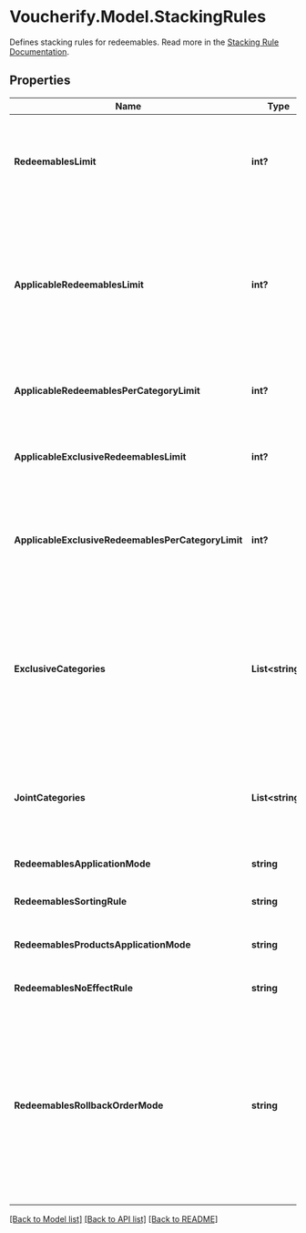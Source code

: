 # Voucherify.Model.StackingRules
Defines stacking rules for redeemables. Read more in the [Stacking Rule Documentation](https://support.voucherify.io/article/604-stacking-rules).

## Properties

Name | Type | Description | Notes
------------ | ------------- | ------------- | -------------
**RedeemablesLimit** | **int?** | Defines how many redeemables can be sent in one stacking request (note: more redeemables means more processing time!). | [optional] [default to 30]
**ApplicableRedeemablesLimit** | **int?** | Defines how many of the sent redeemables will be applied to the order. For example, a user can select 30 discounts but only 5 will be applied to the order and the remaining will be labelled as SKIPPED. | [optional] [default to 5]
**ApplicableRedeemablesPerCategoryLimit** | **int?** | Defines how many redeemables per category can be applied in one request. | [optional] [default to 1]
**ApplicableExclusiveRedeemablesLimit** | **int?** | Defines how many redeemables with an exclusive category can be applied in one request. | [optional] [default to 1]
**ApplicableExclusiveRedeemablesPerCategoryLimit** | **int?** | Defines how many redeemables with an exclusive category per category in stacking rules can be applied in one request. | [optional] [default to 1]
**ExclusiveCategories** | **List&lt;string&gt;** | Lists all exclusive categories. A redeemable from a campaign with an exclusive category is the only redeemable to be redeemed when applied with redeemables from other campaigns unless these campaigns are exclusive or joint. | [optional] 
**JointCategories** | **List&lt;string&gt;** | Lists all joint categories. A campaign with a joint category is always applied regardless of the exclusivity of other campaigns. | [optional] 
**RedeemablesApplicationMode** | **string** | Defines redeemables application mode. | [optional] 
**RedeemablesSortingRule** | **string** | Defines redeemables sorting rule. | [optional] [default to RedeemablesSortingRuleEnum.REQUESTEDORDER]
**RedeemablesProductsApplicationMode** | **string** | Defines redeemables products application mode. | [optional] 
**RedeemablesNoEffectRule** | **string** | Defines redeemables no effect rule. | [optional] 
**RedeemablesRollbackOrderMode** | **string** | Defines the rollback mode for the order. &#x60;WITH_ORDER&#x60; is a default setting. The redemption is rolled back together with the data about the order, including related discount values. &#x60;WITHOUT_ORDER&#x60; allows rolling the redemption back without affecting order data. | [optional] 

[[Back to Model list]](../README.md#documentation-for-models) [[Back to API list]](../README.md#documentation-for-api-endpoints) [[Back to README]](../README.md)

